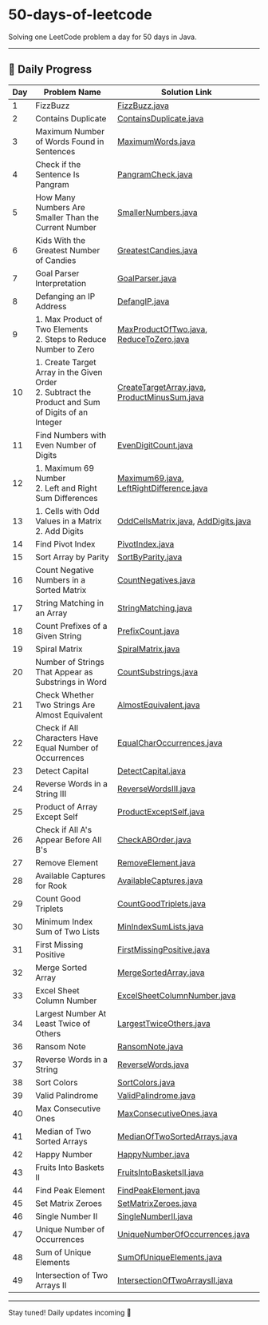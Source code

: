 # 50-days-of-leetcode

Solving one LeetCode problem a day for 50 days in Java.

---

 ## 📅 Daily Progress

| Day | Problem Name                                      | Solution Link                                         |
|-----|--------------------------------------------------|-------------------------------------------------------|
| 1   | FizzBuzz                                          | [FizzBuzz.java](./Day1/FizzBuzz.java)                 |
| 2   | Contains Duplicate                                | [ContainsDuplicate.java](./Day2/ContainsDuplicate.java) |
| 3   | Maximum Number of Words Found in Sentences        | [MaximumWords.java](./Day3/MaximumWords.java)         |
| 4   | Check if the Sentence Is Pangram                  | [PangramCheck.java](./Day4/PangramCheck.java)         |
| 5   | How Many Numbers Are Smaller Than the Current Number | [SmallerNumbers.java](./Day5/SmallerNumbers.java)   |
| 6   | Kids With the Greatest Number of Candies          | [GreatestCandies.java](./Day6/GreatestCandies.java)   |
| 7   | Goal Parser Interpretation                        | [GoalParser.java](./Day7/GoalParser.java)             |
| 8   | Defanging an IP Address                          | [DefangIP.java](./Day8/DefangIP.java)               |
| 9   | 1. Max Product of Two Elements<br>2. Steps to Reduce Number to Zero | [MaxProductOfTwo.java](./Day9/MaxProductOfTwo.java), [ReduceToZero.java](./Day9/ReduceToZero.java) |
| 10  | 1. Create Target Array in the Given Order<br>2. Subtract the Product and Sum of Digits of an Integer | [CreateTargetArray.java](./Day10/CreateTargetArray.java), [ProductMinusSum.java](./Day10/ProductMinusSum.java) |
| 11  | Find Numbers with Even Number of Digits | [EvenDigitCount.java](./Day11/EvenDigitCount.java) |
| 12  | 1. Maximum 69 Number<br>2. Left and Right Sum Differences | [Maximum69.java](./Day12/Maximum69.java), [LeftRightDifference.java](./Day12/LeftRightDifference.java) |
| 13  | 1. Cells with Odd Values in a Matrix<br>2. Add Digits | [OddCellsMatrix.java](./Day13/OddCellsMatrix.java), [AddDigits.java](./Day13/AddDigits.java) |
| 14  | Find Pivot Index | [PivotIndex.java](./Day14/PivotIndex.java) |
| 15  | Sort Array by Parity | [SortByParity.java](./Day15/SortByParity.java) |
| 16  | Count Negative Numbers in a Sorted Matrix | [CountNegatives.java](./Day16/CountNegatives.java) |
| 17  | String Matching in an Array | [StringMatching.java](./Day17/StringMatching.java) |
| 18  | Count Prefixes of a Given String | [PrefixCount.java](./Day18/PrefixCount.java) |
| 19  | Spiral Matrix | [SpiralMatrix.java](./Day19/SpiralMatrix.java) |
| 20  | Number of Strings That Appear as Substrings in Word | [CountSubstrings.java](./Day20/CountSubstrings.java) |
| 21  | Check Whether Two Strings Are Almost Equivalent | [AlmostEquivalent.java](./Day21/AlmostEquivalent.java) |
| 22  | Check if All Characters Have Equal Number of Occurrences | [EqualCharOccurrences.java](./Day22/EqualCharOccurrences.java) |
| 23  | Detect Capital | [DetectCapital.java](./Day23/DetectCapital.java) |
| 24  | Reverse Words in a String III | [ReverseWordsIII.java](./Day24/ReverseWordsIII.java) |
| 25  | Product of Array Except Self | [ProductExceptSelf.java](./Day25/ProductExceptSelf.java) |
| 26  | Check if All A's Appear Before All B's | [CheckABOrder.java](./Day26/CheckABOrder.java) |
| 27  | Remove Element | [RemoveElement.java](./Day27/RemoveElement.java) |
| 28  | Available Captures for Rook | [AvailableCaptures.java](./Day28/AvailableCaptures.java) |
| 29  | Count Good Triplets | [CountGoodTriplets.java](./Day29/CountGoodTriplets.java) |
| 30  | Minimum Index Sum of Two Lists | [MinIndexSumLists.java](./Day30/MinIndexSumLists.java) |
| 31  | First Missing Positive | [FirstMissingPositive.java](./Day31/FirstMissingPositive.java) |
| 32  | Merge Sorted Array | [MergeSortedArray.java](./Day32/MergeSortedArray.java) |
| 33  | Excel Sheet Column Number | [ExcelSheetColumnNumber.java](./Day33/ExcelSheetColumnNumber.java) |
| 34  | Largest Number At Least Twice of Others | [LargestTwiceOthers.java](./Day34/LargestTwiceOthers.java) |
| 36  | Ransom Note | [RansomNote.java](./Day36/RansomNote.java) |
| 37  | Reverse Words in a String | [ReverseWords.java](./Day37/ReverseWords.java) |
| 38  | Sort Colors | [SortColors.java](./Day38/SortColors.java) |
| 39  | Valid Palindrome | [ValidPalindrome.java](./Day39/ValidPalindrome.java) |
| 40  | Max Consecutive Ones | [MaxConsecutiveOnes.java](./Day40/MaxConsecutiveOnes.java) |
| 41  | Median of Two Sorted Arrays | [MedianOfTwoSortedArrays.java](./Day41/MedianOfTwoSortedArrays.java) |
| 42  | Happy Number | [HappyNumber.java](./Day42/HappyNumber.java) |
| 43  | Fruits Into Baskets II | [FruitsIntoBasketsII.java](./Day43/FruitsIntoBasketsII.java) |
| 44  | Find Peak Element | [FindPeakElement.java](./Day44/FindPeakElement.java) |
| 45  | Set Matrix Zeroes | [SetMatrixZeroes.java](./Day45/SetMatrixZeroes.java) |
| 46  | Single Number II | [SingleNumberII.java](./Day46/SingleNumberII.java) |
| 47  | Unique Number of Occurrences | [UniqueNumberOfOccurrences.java](./Day47/UniqueNumberOfOccurrences.java) |
| 48  | Sum of Unique Elements | [SumOfUniqueElements.java](./Day48/SumOfUniqueElements.java) |
| 49  | Intersection of Two Arrays II | [IntersectionOfTwoArraysII.java](./Day49/IntersectionOfTwoArraysII.java) |



















---

Stay tuned! Daily updates incoming 🚀
